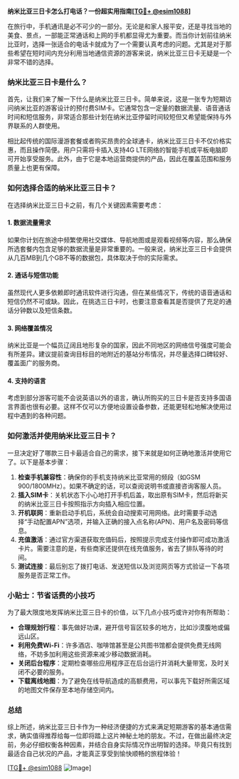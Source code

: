 **纳米比亚三日卡怎么打电话？一份超实用指南[[TG💪+ @esim1088](https://t.me/s/esim1088)]**

在旅行中，手机通讯是必不可少的一部分。无论是和家人报平安，还是寻找当地的美食、景点，一部能正常通话和上网的手机都显得尤为重要。而当你计划前往纳米比亚时，选择一张适合的电话卡就成为了一个需要认真考虑的问题。尤其是对于那些希望在短时间内充分利用当地通信资源的游客来说，纳米比亚三日卡无疑是一个非常不错的选择。

### 纳米比亚三日卡是什么？

首先，让我们来了解一下什么是纳米比亚三日卡。简单来说，这是一张专为短期访问纳米比亚的游客设计的预付费SIM卡。它通常包含一定量的数据流量、语音通话时间和短信服务，非常适合那些计划在纳米比亚停留时间较短但又希望能保持与外界联系的人群使用。

相比起传统的国际漫游套餐或者购买昂贵的全球通卡，纳米比亚三日卡不仅价格实惠，而且操作简便。用户只需将卡插入支持4G LTE网络的智能手机或平板电脑即可开始享受服务。此外，由于它是本地运营商提供的产品，因此在覆盖范围和服务质量上也更有保障。

### 如何选择合适的纳米比亚三日卡？

在选择纳米比亚三日卡之前，有几个关键因素需要考虑：

#### 1. 数据流量需求
如果你计划在旅途中频繁使用社交媒体、导航地图或是观看视频等内容，那么确保所选套餐内包含足够的数据流量是非常重要的。一般来说，纳米比亚三日卡会提供从几百MB到几个GB不等的数据包，具体取决于你的实际需求。

#### 2. 通话与短信功能
虽然现代人更多依赖即时通讯软件进行沟通，但在某些情况下，传统的语音通话和短信仍然不可或缺。因此，在挑选三日卡时，也要注意查看其是否提供了充足的通话分钟数以及短信条数。

#### 3. 网络覆盖情况
纳米比亚是一个幅员辽阔且地形复杂的国家，因此不同地区的网络信号强度可能会有所差异。建议提前查询目标目的地附近的基站分布情况，并尽量选择口碑较好、覆盖面广的服务商。

#### 4. 支持的语言
考虑到部分游客可能不会说英语以外的语言，确认所购买的三日卡是否支持多国语言界面也很有必要。这样不仅可以方便地设置设备参数，还能更轻松地解决使用过程中遇到的各种问题。

### 如何激活并使用纳米比亚三日卡？

一旦决定好了哪款三日卡最适合自己的需求，接下来就是如何正确地激活并使用它了。以下是基本步骤：

1. **检查手机兼容性**：确保你的手机支持纳米比亚常用的频段（如GSM 900/1800MHz）。如果不确定的话，可以查阅说明书或直接咨询客服人员。
2. **插入SIM卡**：关机状态下小心地打开手机后盖，取出原有SIM卡，然后将新买的纳米比亚三日卡按照指示方向插入相应位置。
3. **开机联网**：重新启动手机后，系统会自动搜索可用网络。此时需要手动选择“手动配置APN”选项，并输入正确的接入点名称(APN)、用户名及密码等信息。
4. **充值激活**：通过官方渠道获取充值码后，按照提示完成支付操作即可成功激活卡片。需要注意的是，有些商家还提供在线充值服务，省去了排队等待的时间。
5. **测试连接**：最后别忘了拨打电话、发送短信以及浏览网页等方式验证一下各项服务是否正常工作。

### 小贴士：节省话费的小技巧

为了最大限度地发挥纳米比亚三日卡的价值，以下几点小技巧或许对你有所帮助：

- **合理规划行程**：事先做好功课，避开信号盲区较多的地方，比如沙漠腹地或偏远山区。
- **利用免费Wi-Fi**：许多酒店、咖啡馆甚至是公共图书馆都会提供免费无线网络，不妨多加利用这些资源来减少移动数据消耗。
- **关闭后台程序**：定期检查哪些应用程序正在后台运行并消耗大量带宽，及时关闭不必要的服务。
- **下载离线地图**：为了避免在线导航造成的高额费用，可以事先下载好所需区域的地图文件保存至本地存储空间内。

### 总结

综上所述，纳米比亚三日卡作为一种经济便捷的方式来满足短期游客的基本通信需求，确实值得推荐给每一位即将踏上这片神秘土地的朋友。不过，在做出最终决定前，务必仔细权衡各种因素，并结合自身实际情况作出明智的选择。毕竟只有找到最适合自己状况的产品，才能真正享受到愉快顺畅的旅程体验！

[[TG💪+ @esim1088](https://t.me/s/esim1088) ![Image](https://i.postimg.cc/4NQfJmqS/Snipaste-2025-05-13-00-14-12.png)]